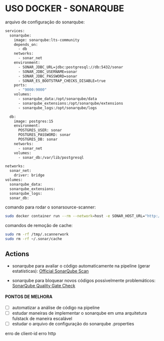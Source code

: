 # USO DOCKER - SONARQUBE

arquivo de configuração do sonarqube:
```sh
services:
  sonarqube:
    image: sonarqube:lts-community
    depends_on:
      - db
    networks:
      - sonar_net
    environment:
      - SONAR_JDBC_URL=jdbc:postgresql://db:5432/sonar
      - SONAR_JDBC_USERNAME=sonar
      - SONAR_JDBC_PASSWORD=sonar
      - SONAR_ES_BOOTSTRAP_CHECKS_DISABLE=true
    ports:
      - "9000:9000"
    volumes:
      - sonarqube_data:/opt/sonarqube/data
      - sonarqube_extensions:/opt/sonarqube/extensions
      - sonarqube_logs:/opt/sonarqube/logs

  db:
    image: postgres:15
    environment:
      POSTGRES_USER: sonar
      POSTGRES_PASSWORD: sonar
      POSTGRES_DB: sonar
    networks:
      - sonar_net
    volumes:
      - sonar_db:/var/lib/postgresql

networks:
  sonar_net:
    driver: bridge
volumes:
  sonarqube_data:
  sonarqube_extensions:
  sonarqube_logs:
  sonar_db:
```

comando para rodar o sonarsource-scanner:
```sh
sudo docker container run --rm --network=host -e SONAR_HOST_URL="http://localhost:9000" -v "./apps:/usr/src" sonarsource/sonar-scanner-cli -Dsonar.projectKey=<nome do projeto>   -Dsonar.sources=.   -Dsonar.host.url=<url do sonarqube>   -Dsonar.token=<token>
```

comandos de remoção de cache:
```sh
sudo rm -rf /tmp/.scannerwork
sudo rm -rf ~/.sonar/cache
```

## Actions
- sonarqube para avaliar o código automaticamente na pipeline (gerar estatísticas):
[Official SonarQube Scan](https://github.com/marketplace/actions/official-sonarqube-scan)

- sonarqube para bloquear novos códigos possivelmente problemáticos:
[SonarQube Quality Gate Check](https://github.com/marketplace/actions/sonarqube-quality-gate-check)

#### PONTOS DE MELHORA
- [ ] automatizar a análise de código na pipeline
- [ ] estudar maneiras de implementar o sonarqube em uma arquitetura fulstack de maneira escalável
- [ ] estudar o arquivo de configuração do sonarqube .properties

erro de client-id
erro http